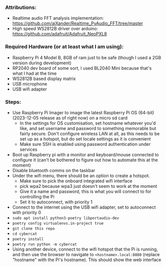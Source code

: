 ### Attributions:
 - Realtime audio FFT analysis implementation: https://github.com/aiXander/Realtime_PyAudio_FFT/tree/master
 - High speed WS2812B driver over arduino: https://github.com/adafruit/Adafruit_NeoPXL8

### Required Hardware (or at least what I am using):
 - Raspberry Pi 4 Model B, 8GB of ram just to be safe (though I used a 2GB version during development)
 - RP2040 dev board of some sort, I used BL2040 Mini because that's what I had at the time
 - WS2812B based display matrix
 - USB microphone
 - USB wifi adapter

### Steps:
 - Use Raspberry Pi Imager to image the latest Raspberry Pi OS (64-bit) (2023-12-05 release as of right now) on a micro sd card
    - In the settings for OS customisation, set hostname whatever you'd like, and set username and password to something memorable but fairly secure. Don't configure wireless LAN at all, as this needs to be set up as a hotspot, but do set locale settings as it is convenient
    - Make sure SSH is enabled using password authentication under services
 - Boot up Raspberry pi with a monitor and keyboard/mouse connected to configure it (can't be bothered to figure out how to automate this at the moment)
 - Disable bluetooth comms on the taskbar
 - Under the wifi menu, there should be an option to create a hotspot.
    - Make sure to pick the onboard integrated wifi interface
    - pick wpa2 because wpa3 just doesn't seem to work at the moment
    - Give it a name and password, this is what you will connect to for controlling the Pi
    - Set it to autoconnect, with priority 1
 - Connect to the internet using the USB wifi adapter, set to autoconnect with priority 0
 - `sudo apt install python3-poetry libportaudio-dev`
 - `poetry config virtualenvs.in-project true`
 - `git clone this repo`
 - `cd cybercat`
 - `poetry install`
 - `poetry run python -m cybercat`
 - Using another device, connect to the wifi hotspot that the Pi is running, and then use the browser to navigate to `<hostname>.local:8080` (replace "hostname" with the Pi's hostname). This should show the web interface
